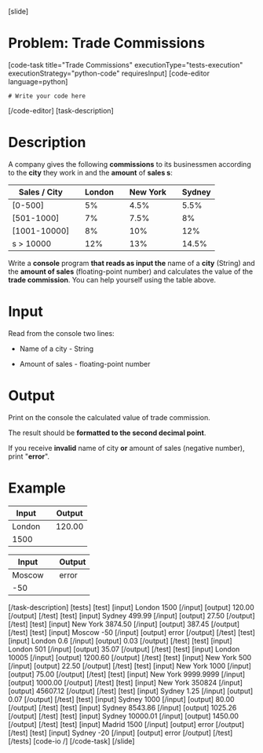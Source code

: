 [slide]
# Problem: Trade Commissions
[code-task title="Trade Commissions" executionType="tests-execution" executionStrategy="python-code" requiresInput]
[code-editor language=python]
```
# Write your code here
```
[/code-editor]
[task-description]
# Description

A company gives the following **commissions** to its businessmen according to the **city** they work in and the **amount** of **sales s**:

| **Sales / City** | | London | | New York | | Sydney|
| --- | --- | --- | --- | --- | --- | --- |
| \[0-500\]| | 5%| | 4.5%| | 5.5%|
| \[501-1000\]| | 7%| | 7.5%| | 8%|
| \[1001-10000\]| | 8%| | 10%| | 12%|
| s > 10000| | 12%| | 13%| | 14.5%|

Write a **console** program **that reads as input the** name of a **city** (String) and the **amount of sales** (floating-point number) and calculates the value of the **trade commission**. You can help yourself using the table above. 

# Input

Read from the console two lines:

- Name of a city - String

- Amount of sales - floating-point number

# Output

Print on the console the calculated value of trade commission.

The result should be **formatted to the second decimal point**. 

If you receive **invalid** name of city **or** amount of sales (negative number), print "**error**".

# Example

| **Input** | | **Output** |  
| --- | --- | --- |
| London | | 120.00 | 
| 1500 | | |  


| **Input** | | **Output** | 
| --- | --- | --- | 
| Moscow | | error |
| -50 | | |
[/task-description]
[tests]
[test]
[input]
London
1500
[/input]
[output]
120.00
[/output]
[/test]
[test]
[input]
Sydney
499.99
[/input]
[output]
27.50
[/output]
[/test]
[test]
[input]
New York
3874.50
[/input]
[output]
387.45
[/output]
[/test]
[test]
[input]
Moscow
-50
[/input]
[output]
error
[/output]
[/test]
[test]
[input]
London
0.6
[/input]
[output]
0.03
[/output]
[/test]
[test]
[input]
London
501
[/input]
[output]
35.07
[/output]
[/test]
[test]
[input]
London
10005
[/input]
[output]
1200.60
[/output]
[/test]
[test]
[input]
New York
500
[/input]
[output]
22.50
[/output]
[/test]
[test]
[input]
New York
1000
[/input]
[output]
75.00
[/output]
[/test]
[test]
[input]
New York
9999.9999
[/input]
[output]
1000.00
[/output]
[/test]
[test]
[input]
New York
350824
[/input]
[output]
45607.12
[/output]
[/test]
[test]
[input]
Sydney
1.25
[/input]
[output]
0.07
[/output]
[/test]
[test]
[input]
Sydney
1000
[/input]
[output]
80.00
[/output]
[/test]
[test]
[input]
Sydney
8543.86
[/input]
[output]
1025.26
[/output]
[/test]
[test]
[input]
Sydney
10000.01
[/input]
[output]
1450.00
[/output]
[/test]
[test]
[input]
Madrid
1500
[/input]
[output]
error
[/output]
[/test]
[test]
[input]
Sydney
-20
[/input]
[output]
error
[/output]
[/test]
[/tests]
[code-io /]
[/code-task]
[/slide]